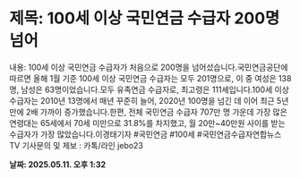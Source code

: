 # **제목: 100세 이상 국민연금 수급자 200명 넘어**

  내용: 100세 이상 국민연금 수급자가 처음으로 200명을 넘어섰습니다.국민연금공단에 따르면 올해 1월 기준 100세 이상 국민연금 수급자는 모두 201명으로, 이 중 여성은 138명, 남성은 63명이었습니다.모두 유족연금 수급자로, 최고령은 111세입니다.100세 이상 수급자는 2010년 13명에서 매년 꾸준히 늘어, 2020년 100명을 넘긴 데 이어 최근 5년 만에 2배 가까이 증가했습니다.한편, 전체 국민연금 수급자 707만 명 가운데 가장 많은 연령대는 65세에서 70세 미만으로 31.8%를 차지했고, 월 20만~40만원 사이를 받는 수급자가 가장 많았습니다.이경태기자 #국민연금 #100세 #국민연금수급자연합뉴스TV 기사문의 및 제보 : 카톡/라인 jebo23

  **날짜: 2025.05.11. 오후 1:32**